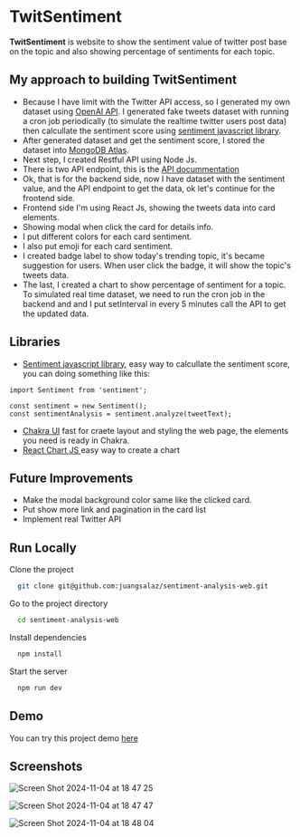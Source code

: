# TwitSentiment
**TwitSentiment** is website to show the sentiment value of twitter post base on the topic and also showing percentage of sentiments for each topic.


## My approach to building TwitSentiment

* Because I have limit with the Twitter API access, so I generated my own dataset using [OpenAI API](https://openai.com/index/openai-api/). I generated fake tweets dataset with running a cron job periodically (to simulate the realtime twitter users post data) then calcullate the sentiment score using [sentiment javascript library](https://www.npmjs.com/package/sentiment).
* After generated dataset and get the sentiment score, I stored the dataset into [MongoDB Atlas](https://cloud.mongodb.com/). 
* Next step, I created Restful API using Node Js.
* There is two API endpoint, this is the [API docummentation](https://documenter.getpostman.com/view/3460037/2sAY4xCNm5)
* Ok, that is for the backend side, now I have dataset with the sentiment value, and the API endpoint to get the data, ok let's continue for the frontend side.
* Frontend side I'm using React Js, showing the tweets data into card elements.
* Showing modal when click the card for details info.
* I put different colors for each card sentiment.
* I also put emoji for each card sentiment.
* I created badge label to show today's trending topic, it's became suggestion for users. When user click the badge, it will show the topic's tweets data.
* The last, I created a chart to show percentage of sentiment for a topic. To simulated real time dataset, we need to run the cron job in the backend and and I put setInterval in every 5 minutes call the API to get the updated data.

## Libraries
* [Sentiment javascript library](https://www.npmjs.com/package/sentiment), easy way to calcullate the sentiment score,  you can doing something like this:

```
import Sentiment from 'sentiment';

const sentiment = new Sentiment();
const sentimentAnalysis = sentiment.analyze(tweetText);
```

* [Chakra UI](chakra-ui.com) fast for craete layout and styling the web page, the elements you need is ready in Chakra.
* [React Chart JS ](https://www.npmjs.com/package/react-chartjs-2) easy way to create a chart


## Future Improvements
* Make the modal background color same like the clicked card.
* Put show more link and pagination in the card list
* Implement real Twitter API
  

## Run Locally
Clone the project

```bash
  git clone git@github.com:juangsalaz/sentiment-analysis-web.git
```

Go to the project directory

```bash
  cd sentiment-analysis-web
```

Install dependencies

```bash
  npm install
```

Start the server

```bash
  npm run dev
```

## Demo

You can try this project demo [here](https://sentiment-web-sigma.vercel.app/)


## Screenshots

![Screen Shot 2024-11-04 at 18 47 25](https://github.com/user-attachments/assets/f4ee1757-f8d1-46ad-8d38-eb1a5d48289f)

![Screen Shot 2024-11-04 at 18 47 47](https://github.com/user-attachments/assets/aaa41e45-e6a1-4308-b2b9-b70514f9a3a7)

![Screen Shot 2024-11-04 at 18 48 04](https://github.com/user-attachments/assets/b6d59d15-7231-4447-9dcc-39c60f64f277)
